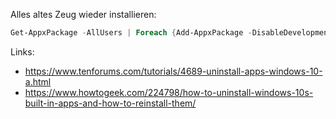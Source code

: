 Alles altes Zeug wieder installieren:
```ps1
Get-AppxPackage -AllUsers | Foreach {Add-AppxPackage -DisableDevelopmentMode -Register "$($_.InstallLocation)\AppXManifest.xml"}
```

Links:
+ https://www.tenforums.com/tutorials/4689-uninstall-apps-windows-10-a.html
+ https://www.howtogeek.com/224798/how-to-uninstall-windows-10s-built-in-apps-and-how-to-reinstall-them/

